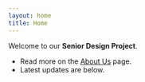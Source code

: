 ```yaml
---
layout: home
title: Home
---
```


Welcome to our **Senior Design Project**. 


- Read more on the [About Us](/about) page.
- Latest updates are below.


